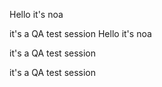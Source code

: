 Hello it's noa 

it's a QA test session 
Hello it's noa

it's a QA test session 


it's a QA test session 
